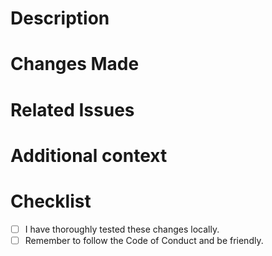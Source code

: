 <!-- DO NOT IGNORE THE TEMPLATE

Thank you for contributing!

-->

# Description

<!-- Please insert your description here and provide especially info about the "what" this PR is solving -->

# Changes Made

<!-- Please list the detailed specific changes made in this pull request. -->

# Related Issues

<!-- Please list any related GitHub issues or pull requests that this pull request addresses or closes. -->

# Additional context

<!-- e.g. is there anything you'd like reviewers to focus on? -->
<!-- Ideally, include relevant tests that fail without this PR but pass with it. -->

# Checklist

- [ ] I have thoroughly tested these changes locally.
- [ ] Remember to follow the Code of Conduct and be friendly.

